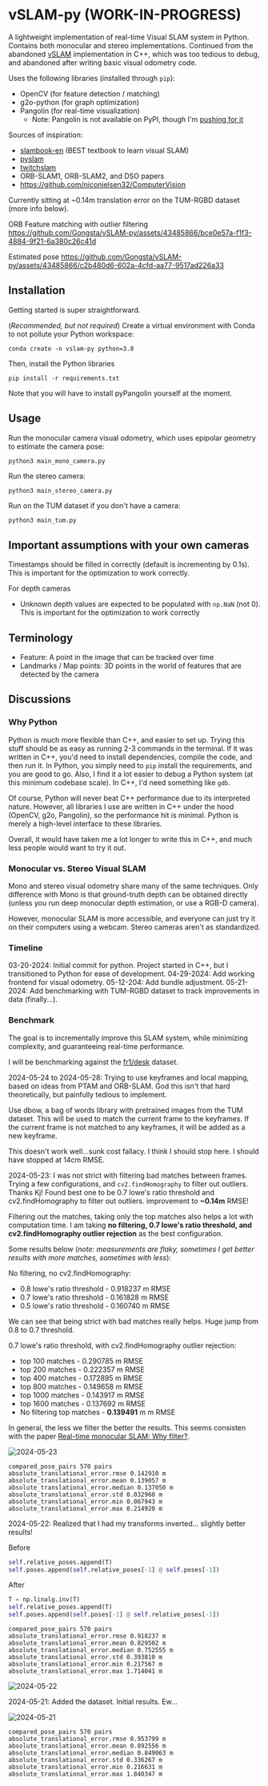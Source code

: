 # vSLAM-py (WORK-IN-PROGRESS)
A lightweight implementation of real-time Visual SLAM system in Python. Contains both monocular and stereo implementations. Continued from the abandoned [vSLAM](https://github.com/Gongsta/vSLAM) implementation in C++, which was too tedious to debug, and abandoned after writing basic visual odometry code.

Uses the following libraries (installed through `pip`):
- OpenCV (for feature detection / matching)
- g2o-python (for graph optimization)
- Pangolin (for real-time visualization)
    - Note: Pangolin is not available on PyPI, though I'm [pushing for it](https://github.com/stevenlovegrove/Pangolin/issues/925)

Sources of inspiration:
- [slambook-en](https://github.com/gaoxiang12/slambook-en/blob/master/slambook-en.pdf) (BEST textbook to learn visual SLAM)
- [pyslam](https://github.com/luigifreda/pyslam/tree/master)
- [twitchslam](https://github.com/geohot/twitchslam/blob/master/slam.py)
- ORB-SLAM1, ORB-SLAM2, and DSO papers
- https://github.com/niconielsen32/ComputerVision

Currently sitting at ~0.14m translation error on the TUM-RGBD dataset (more info below). 

ORB Feature matching with outlier filtering
https://github.com/Gongsta/vSLAM-py/assets/43485866/bce0e57a-f1f3-4884-9f21-6a380c26c41d

Estimated pose
https://github.com/Gongsta/vSLAM-py/assets/43485866/c2b480d6-602a-4cfd-aa77-9517ad226a33

## Installation
Getting started is super straightforward.

(*Recommended, but not required*) Create a virtual environment with Conda to not pollute your Python workspace:
```
conda create -n vslam-py python=3.8
```

Then, install the Python libraries
```
pip install -r requirements.txt
```

Note that you will have to install pyPangolin yourself at the moment.

## Usage

Run the monocular camera visual odometry, which uses epipolar geometry to estimate the camera pose:
```
python3 main_mono_camera.py
```

Run the stereo camera:
```
python3 main_stereo_camera.py
```

Run on the TUM dataset if you don't have a camera:
```python
python3 main_tum.py
```

## Important assumptions with your own cameras
Timestamps should be filled in correctly (default is incrementing by 0.1s). This is important for the optimization to work correctly.

For depth cameras
- Unknown depth values are expected to be populated with `np.NaN` (not 0). This is important for the optimization to work correctly

## Terminology
- Feature: A point in the image that can be tracked over time
- Landmarks / Map points: 3D points in the world of features that are detected by the camera

## Discussions

### Why Python
Python is much more flexible than C++, and easier to set up. Trying this stuff should be as easy as running 2-3 commands in the terminal. If it was written in C++, you'd need to install dependencies, compile the code, and then run it. In Python, you simply need to `pip` install the requirements, and you are good to go. Also, I find it a lot easier to debug a Python system (at this minimum codebase scale). In C++, I'd need something like `gdb`.

Of course, Python will never beat C++ performance due to its interpreted nature. However, all libraries I use are written in C++ under the hood (OpenCV, g2o, Pangolin), so the performance hit is minimal. Python is merely a high-level interface to these libraries.

Overall, it would have taken me a lot longer to write this in C++, and much less people would want to try it out.
### Monocular vs. Stereo Visual SLAM

Mono and stereo visual odometry share many of the same techniques.
Only difference with Mono is that ground-truth depth can be obtained directly (unless you run deep monocular depth estimation, or use a RGB-D camera).

However, monocular SLAM is more accessible, and everyone can just try it on their computers using a webcam. Stereo cameras aren't as standardized.


### Timeline
03-20-2024: Initial commit for python. Project started in C++, but I transitioned to Python for ease of development.
04-29-2024: Add working frontend for visual odometry.
05-12-204: Add bundle adjustment.
05-21-2024: Add benchmarking with TUM-RGBD dataset to track improvements in data (finally...).

### Benchmark
The goal is to incrementally improve this SLAM system, while minimizing complexity, and guaranteeing real-time performance.

I will be benchmarking against the [fr1/desk]() dataset.


2024-05-24 to 2024-05-28: Trying to use keyframes and local mapping, based on ideas from PTAM and ORB-SLAM. God this isn't that hard theoretically, but painfully tedious to implement.

Use dbow, a bag of words library with pretrained images from the TUM dataset. This will be used to match the current frame to the keyframes. If the current frame is not matched to any keyframes, it will be added as a new keyframe.

This doesn't work well...sunk cost fallacy. I think I should stop here. I should have stopped at 14cm RMSE.


2024-05-23:  I was not strict with filtering bad matches between frames. Trying a few configurations, and `cv2.findHomography` to filter out outliers. Thanks Kj! Found best one to be 0.7 lowe's ratio threshold and cv2.findHomography to filter out outliers.
improvement to **~0.14m** RMSE!

Filtering out the matches, taking only the top matches also helps a lot with computation time. I am taking **no filtering, 0.7 lowe's ratio threshold, and cv2.findHomography outlier rejection** as the best configuration.

Some results below (*note: measurements are flaky, sometimes I get better results with more matches, sometimes with less*):

No filtering, no cv2.findHomography:
- 0.8 lowe's ratio threshold - 0.918237 m RMSE
- 0.7 lowe's ratio threshold - 0.161828 m RMSE
- 0.5 lowe's ratio threshold - 0.160740 m RMSE

We can see that being strict with bad matches really helps. Huge jump from 0.8 to 0.7 threshold.

0.7 lowe's ratio threshold, with cv2.findHomography outlier rejection:
- top 100 matches - 0.290785 m RMSE
- top 200 matches - 0.222357 m RMSE
- top 400 matches - 0.172895 m RMSE
- top 800 matches - 0.149658 m RMSE
- top 1000 matches - 0.143917 m RMSE
- top 1600 matches - 0.137692 m RMSE
- No filtering top matches - **0.139491** m m RMSE

In general, the less we filter the better the results. This seems consisten with the paper [Real-time monocular SLAM: Why filter?](https://ieeexplore.ieee.org/document/5509636).


![2024-05-23](results/2024-05-23.png)

```
compared_pose_pairs 570 pairs
absolute_translational_error.rmse 0.142910 m
absolute_translational_error.mean 0.139057 m
absolute_translational_error.median 0.137050 m
absolute_translational_error.std 0.032960 m
absolute_translational_error.min 0.067943 m
absolute_translational_error.max 0.214920 m
```



2024-05-22: Realized that I had my transforms inverted... slightly better results!

Before
```python
self.relative_poses.append(T)
self.poses.append(self.relative_poses[-1] @ self.poses[-1])
```

After

```python
T = np.linalg.inv(T)
self.relative_poses.append(T)
self.poses.append(self.poses[-1] @ self.relative_poses[-1])
```

```
compared_pose_pairs 570 pairs
absolute_translational_error.rmse 0.918237 m
absolute_translational_error.mean 0.829502 m
absolute_translational_error.median 0.752555 m
absolute_translational_error.std 0.393810 m
absolute_translational_error.min 0.217567 m
absolute_translational_error.max 1.714041 m
```

![2024-05-22](results/2024-05-22.png)


2024-05-21: Added the dataset. Initial results. Ew...

![2024-05-21](results/2024-05-21.png)

```
compared_pose_pairs 570 pairs
absolute_translational_error.rmse 0.953799 m
absolute_translational_error.mean 0.892556 m
absolute_translational_error.median 0.849063 m
absolute_translational_error.std 0.336267 m
absolute_translational_error.min 0.216631 m
absolute_translational_error.max 1.840347 m
```
